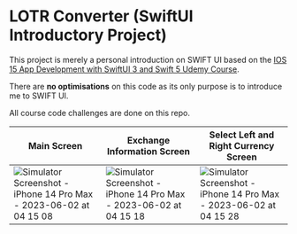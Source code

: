 # LOTR Converter (SwiftUI Introductory Project)

This project is merely a personal introduction on SWIFT UI based on the [IOS 15 App Development with SwiftUI 3 and Swift 5 Udemy Course](https://farfetch.udemy.com/course/ios-15-app-development-with-swiftui-3-and-swift-5/). 

There are **no optimisations** on this code as its only purpose is to introduce me to SWIFT UI.

All course code challenges are done on this repo.

| Main Screen        | Exchange Information Screen           | Select Left and Right Currency Screen          |
| ------------- | ------------- | ------------- |
| ![Simulator Screenshot - iPhone 14 Pro Max - 2023-06-02 at 04 15 08](https://github.com/onunomendonca/lotrConverter/assets/5332606/22807db4-06c7-47a8-94d6-fd1bed66ade3)      | ![Simulator Screenshot - iPhone 14 Pro Max - 2023-06-02 at 04 15 18](https://github.com/onunomendonca/lotrConverter/assets/5332606/fb013ba6-51cd-4f38-ac17-51295660a4ba) | ![Simulator Screenshot - iPhone 14 Pro Max - 2023-06-02 at 04 15 28](https://github.com/onunomendonca/lotrConverter/assets/5332606/2c7e6a7e-3dad-4461-b4e1-9bd97a1a34b6) |



